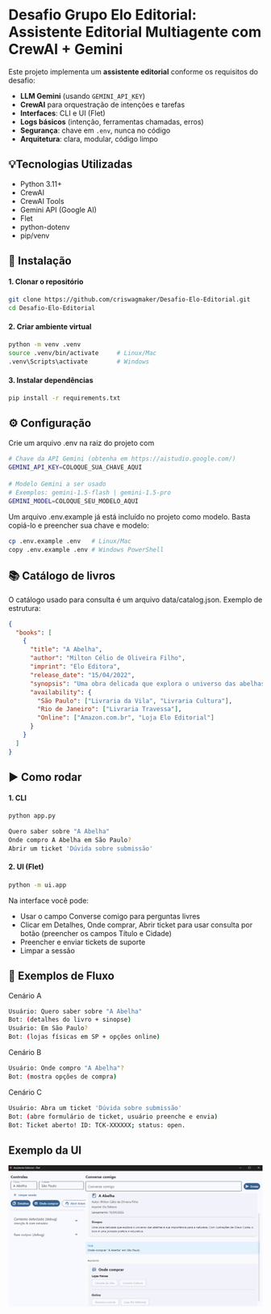 # Desafio Grupo Elo Editorial: Assistente Editorial Multiagente com CrewAI + Gemini

Este projeto implementa um **assistente editorial** conforme os requisitos do desafio:

- **LLM Gemini** (usando `GEMINI_API_KEY`)
- **CrewAI** para orquestração de intenções e tarefas
- **Interfaces**: CLI e UI (Flet)
- **Logs básicos** (intenção, ferramentas chamadas, erros)
- **Segurança**: chave em `.env`, nunca no código
- **Arquitetura**: clara, modular, código limpo

## 💡Tecnologias Utilizadas
- Python 3.11+
- CrewAI
- CrewAI Tools
- Gemini API (Google AI)
- Flet
- python-dotenv
- pip/venv

## 🚀 Instalação

#### 1. Clonar o repositório
```bash
git clone https://github.com/criswagmaker/Desafio-Elo-Editorial.git
cd Desafio-Elo-Editorial
```

#### 2. Criar ambiente virtual
```bash
python -m venv .venv
source .venv/bin/activate     # Linux/Mac
.venv\Scripts\activate        # Windows
```
#### 3. Instalar dependências
```bash
pip install -r requirements.txt
```

## ⚙️ Configuração
Crie um arquivo .env na raiz do projeto com

```bash
# Chave da API Gemini (obtenha em https://aistudio.google.com/)
GEMINI_API_KEY=COLOQUE_SUA_CHAVE_AQUI

# Modelo Gemini a ser usado
# Exemplos: gemini-1.5-flash | gemini-1.5-pro
GEMINI_MODEL=COLOQUE_SEU_MODELO_AQUI
```

Um arquivo .env.example já está incluído no projeto como modelo.
Basta copiá-lo e preencher sua chave e modelo:

```bash
cp .env.example .env   # Linux/Mac
copy .env.example .env # Windows PowerShell
```

## 📚 Catálogo de livros

O catálogo usado para consulta é um arquivo data/catalog.json.
Exemplo de estrutura:
```json
{
  "books": [
    {
      "title": "A Abelha",
      "author": "Milton Célio de Oliveira Filho",
      "imprint": "Elo Editora",
      "release_date": "15/04/2022",
      "synopsis": "Uma obra delicada que explora o universo das abelhas e sua importância para a natureza.",
      "availability": {
        "São Paulo": ["Livraria da Vila", "Livraria Cultura"],
        "Rio de Janeiro": ["Livraria Travessa"],
        "Online": ["Amazon.com.br", "Loja Elo Editorial"]
      }
    }
  ]
}
```

## ▶️ Como rodar
#### 1. CLI

```bash
python app.py
```

```bash
Quero saber sobre "A Abelha"
Onde compro A Abelha em São Paulo?
Abrir um ticket 'Dúvida sobre submissão'
```

#### 2. UI (Flet)

```bash
python -m ui.app
```
Na interface você pode:

- Usar o campo Converse comigo para perguntas livres
- Clicar em Detalhes, Onde comprar, Abrir ticket para usar consulta por botão (preencher os campos Título e Cidade)
- Preencher e enviar tickets de suporte
- Limpar a sessão

## 🧪 Exemplos de Fluxo
Cenário A
```bash
Usuário: Quero saber sobre "A Abelha"
Bot: (detalhes do livro + sinopse)
Usuário: Em São Paulo?
Bot: (lojas físicas em SP + opções online)
```
Cenário B
```bash
Usuário: Onde compro "A Abelha"?
Bot: (mostra opções de compra)
```
Cenário C
```bash
Usuário: Abra um ticket 'Dúvida sobre submissão'
Bot: (abre formulário de ticket, usuário preenche e envia)
Bot: Ticket aberto! ID: TCK-XXXXXX; status: open.
```

## Exemplo da UI
![Exemplo da interface Flet](docs/ui-example.png)
